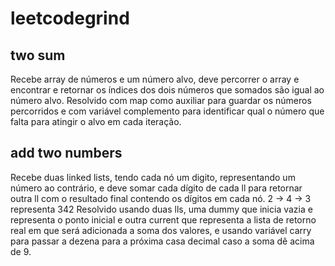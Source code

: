 # leetcodegrind
## two sum
Recebe array de números e um número alvo, deve percorrer o array e encontrar e retornar os índices dos dois números que somados são igual ao número alvo.
Resolvido com map como auxiliar para guardar os números percorridos e com variável complemento para identificar qual o número que falta para atingir o alvo em cada iteração.

## add two numbers
Recebe duas linked lists, tendo cada nó um digito, representando um número ao contrário, e deve somar cada dígito de cada ll para retornar outra ll com o resultado final contendo os dígitos em cada nó.
2 -> 4 -> 3 representa 342
Resolvido usando duas lls, uma dummy que inicia vazia e representa o ponto inicial e outra current que representa a lista de retorno real em que será adicionada a soma dos valores, e usando variável carry para passar a dezena para a próxima casa decimal caso a soma dê acima de 9.
